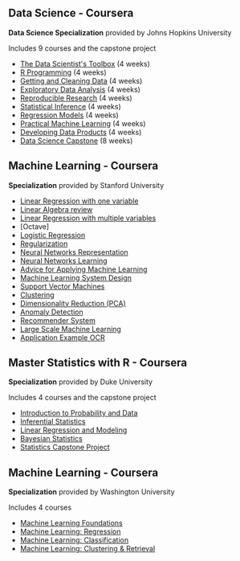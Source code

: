 ## Data Science - Coursera

**Data Science Specialization** provided by Johns Hopkins University

Includes 9 courses and the capstone project  

-  [The Data Scientist's Toolbox](https://github.com/bhunkeler/DataScienceCoursera/tree/master/Data_Science/001_The_Data_Scientists_Toolbox) (4 weeks)
-  [R Programming](https://github.com/bhunkeler/DataScienceCoursera/tree/master/Data_Science/002_R_Programming) (4 weeks)
-  [Getting and Cleaning Data](https://github.com/bhunkeler/DataScienceCoursera/tree/master/Data_Science/003_Getting_and_Cleaning_Data) (4 weeks)
-  [Exploratory Data Analysis](https://github.com/bhunkeler/DataScienceCoursera/tree/master/Data_Science/004_Exploratory_Data_Analysis) (4 weeks)
-  [Reproducible Research](https://github.com/bhunkeler/DataScienceCoursera/tree/master/Data_Science/005_Reproducible_Research) (4 weeks)
-  [Statistical Inference](link) (4 weeks)
-  [Regression Models](link) (4 weeks)
-  [Practical Machine Learning](link) (4 weeks)
-  [Developing Data Products](link) (4 weeks)
-  [Data Science Capstone](link) (8 weeks)


## Machine Learning - Coursera
**Specialization** provided by Stanford University

-  [Linear Regression with one variable](https://github.com/bhunkeler/DataScienceCoursera/tree/master/Machine_Learning/Lectures/002_Linear_Regression_with_One_Variable) 
-  [Linear Algebra review](https://github.com/bhunkeler/DataScienceCoursera/tree/master/Machine_Learning/Lectures/003_Linear_Algebra_Review) 
-  [Linear Regression with multiple variables](https://github.com/bhunkeler/DataScienceCoursera/tree/master/Machine_Learning/Lectures/004_Linear_Regression_with_Multiple_Variables) 
-  [Octave] 
-  [Logistic Regression](https://github.com/bhunkeler/DataScienceCoursera/tree/master/Machine_Learning/Lectures/006_Logistic_Regression) 
-  [Regularization](https://github.com/bhunkeler/DataScienceCoursera/tree/master/Machine_Learning/Lectures/007_Regularization) 
-  [Neural Networks Representation](https://github.com/bhunkeler/DataScienceCoursera/tree/master/Machine_Learning/Lectures/008_Neural_Networks_Representation) 
-  [Neural Networks Learning](https://github.com/bhunkeler/DataScienceCoursera/tree/master/Machine_Learning/Lectures/009_Neural_Networks_Learning) 
-  [Advice for Applying Machine Learning](https://github.com/bhunkeler/DataScienceCoursera/tree/master/Machine_Learning/Lectures/010_Advice_for_Applying_Machine_Learning) 
-  [Machine Learning System Design](https://github.com/bhunkeler/DataScienceCoursera/tree/master/Machine_Learning/Lectures/011_Machine_Learning_System_Design) 
-  [Support Vector Machines](https://github.com/bhunkeler/DataScienceCoursera/tree/master/Machine_Learning/Lectures/012_Support_Vector_Machines) 
-  [Clustering](https://github.com/bhunkeler/DataScienceCoursera/tree/master/Machine_Learning/Lectures/013_Clustering) 
-  [Dimensionality Reduction (PCA)](https://github.com/bhunkeler/DataScienceCoursera/tree/master/Machine_Learning/Lectures/014_Dimensionality_Reduction_(PCA)) 
-  [Anomaly Detection](https://github.com/bhunkeler/DataScienceCoursera/tree/master/Machine_Learning/Lectures/015_Anomaly_Detection) 
-  [Recommender System](https://github.com/bhunkeler/DataScienceCoursera/tree/master/Machine_Learning/Lectures/016_Recommender_System) 
-  [Large Scale Machine Learning](https://github.com/bhunkeler/DataScienceCoursera/tree/master/Machine_Learning/Lectures/017_Large_Scale_Machine_Learning) 
-  [Application Example OCR](https://github.com/bhunkeler/DataScienceCoursera/tree/master/Machine_Learning/Lectures/018_Application_Example_OCR)


## Master Statistics with R - Coursera
**Specialization** provided by Duke University

Includes 4 courses and the capstone project  

- [Introduction to Probability and Data](https://github.com/bhunkeler/DataScienceCoursera/tree/master/Statistics/001_Introduction_to_Probability_and_Data)
- [Inferential Statistics](https://github.com/bhunkeler/DataScienceCoursera/tree/master/Statistics/002_Inferential_Statistics)
- [Linear Regression and Modeling](https://github.com/bhunkeler/DataScienceCoursera/tree/master/Statistics/003_Linear_Regression_and_Modeling)
- [Bayesian Statistics](https://github.com/bhunkeler/DataScienceCoursera/tree/master/Statistics/004_Bayesian_Statistics)
- [Statistics Capstone Project]()

## Machine Learning - Coursera
**Specialization** provided by Washington University

Includes 4 courses  

- [Machine Learning Foundations]()
- [Machine Learning: Regression]()
- [Machine Learning: Classification]()
- [Machine Learning: Clustering & Retrieval]()


